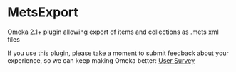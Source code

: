# MetsExport
Omeka 2.1+ plugin allowing export of items and collections as .mets xml files

If you use this plugin, please take a moment to submit feedback about your experience, so we can keep making Omeka better: [User Survey](https://docs.google.com/forms/d/1fmq4w4fs8n0H7yVnSEEYuGd4vNAFFLlGCa6LCM0ZSIE/viewform?usp=send_form "User Survey")
